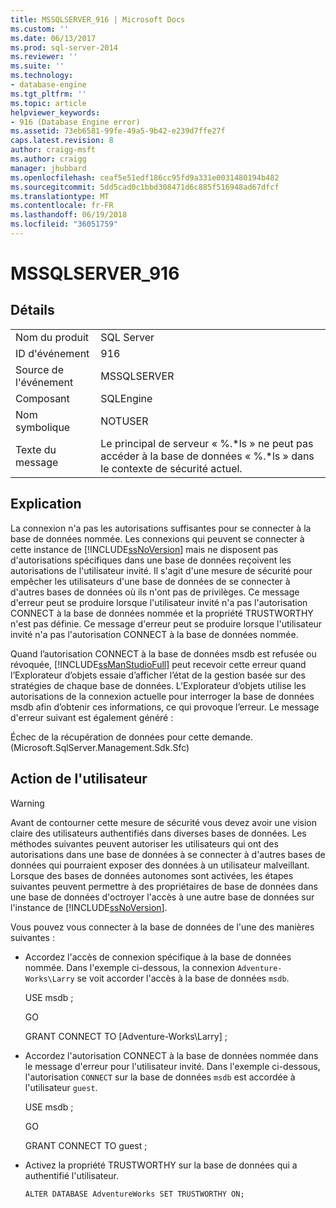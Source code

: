 ```yaml
---
title: MSSQLSERVER_916 | Microsoft Docs
ms.custom: ''
ms.date: 06/13/2017
ms.prod: sql-server-2014
ms.reviewer: ''
ms.suite: ''
ms.technology:
- database-engine
ms.tgt_pltfrm: ''
ms.topic: article
helpviewer_keywords:
- 916 (Database Engine error)
ms.assetid: 73eb6581-99fe-49a5-9b42-e239d7ffe27f
caps.latest.revision: 8
author: craigg-msft
ms.author: craigg
manager: jhubbard
ms.openlocfilehash: ceaf5e51edf186cc95fd9a331e0031480194b482
ms.sourcegitcommit: 5dd5cad0c1bbd308471d6c885f516948ad67dfcf
ms.translationtype: MT
ms.contentlocale: fr-FR
ms.lasthandoff: 06/19/2018
ms.locfileid: "36051759"
---
```

# <a name="mssqlserver916"></a>MSSQLSERVER_916
    
## <a name="details"></a>Détails  
  
|||  
|-|-|  
|Nom du produit|SQL Server|  
|ID d'événement|916|  
|Source de l'événement|MSSQLSERVER|  
|Composant|SQLEngine|  
|Nom symbolique|NOTUSER|  
|Texte du message|Le principal de serveur « %.*ls » ne peut pas accéder à la base de données « %.\*ls » dans le contexte de sécurité actuel.|  
  
## <a name="explanation"></a>Explication  
 La connexion n'a pas les autorisations suffisantes pour se connecter à la base de données nommée. Les connexions qui peuvent se connecter à cette instance de [!INCLUDE[ssNoVersion](../../includes/ssnoversion-md.md)] mais ne disposent pas d'autorisations spécifiques dans une base de données reçoivent les autorisations de l'utilisateur invité. Il s'agit d'une mesure de sécurité pour empêcher les utilisateurs d'une base de données de se connecter à d'autres bases de données où ils n'ont pas de privilèges. Ce message d'erreur peut se produire lorsque l'utilisateur invité n'a pas l'autorisation CONNECT à la base de données nommée et la propriété TRUSTWORTHY n'est pas définie. Ce message d'erreur peut se produire lorsque l'utilisateur invité n'a pas l'autorisation CONNECT à la base de données nommée.  
  
 Quand l’autorisation CONNECT à la base de données msdb est refusée ou révoquée, [!INCLUDE[ssManStudioFull](../../includes/ssmanstudiofull-md.md)] peut recevoir cette erreur quand l’Explorateur d’objets essaie d’afficher l’état de la gestion basée sur des stratégies de chaque base de données. L’Explorateur d’objets utilise les autorisations de la connexion actuelle pour interroger la base de données msdb afin d’obtenir ces informations, ce qui provoque l’erreur. Le message d'erreur suivant est également généré :  
  
 Échec de la récupération de données pour cette demande. (Microsoft.SqlServer.Management.Sdk.Sfc)  
  
## <a name="user-action"></a>Action de l'utilisateur  
  
> [!WARNING]  
>  Avant de contourner cette mesure de sécurité vous devez avoir une vision claire des utilisateurs authentifiés dans diverses bases de données. Les méthodes suivantes peuvent autoriser les utilisateurs qui ont des autorisations dans une base de données à se connecter à d'autres bases de données qui pourraient exposer des données à un utilisateur malveillant. Lorsque des bases de données autonomes sont activées, les étapes suivantes peuvent permettre à des propriétaires de base de données dans une base de données d'octroyer l'accès à une autre base de données sur l'instance de [!INCLUDE[ssNoVersion](../../includes/ssnoversion-md.md)].  
  
 Vous pouvez vous connecter à la base de données de l'une des manières suivantes :  
  
-   Accordez l'accès de connexion spécifique à la base de données nommée. Dans l'exemple ci-dessous, la connexion `Adventure-Works\Larry` se voit accorder l'accès à la base de données `msdb`.  
  
     USE msdb ;  
  
     GO  
  
     GRANT CONNECT TO [Adventure-Works\Larry] ;  
  
-   Accordez l'autorisation CONNECT à la base de données nommée dans le message d'erreur pour l'utilisateur invité. Dans l'exemple ci-dessous, l'autorisation `CONNECT` sur la base de données `msdb` est accordée à l'utilisateur `guest`.  
  
     USE msdb ;  
  
     GO  
  
     GRANT CONNECT TO guest ;  
  
-   Activez la propriété TRUSTWORTHY sur la base de données qui a authentifié l'utilisateur.  
  
     `ALTER DATABASE AdventureWorks SET TRUSTWORTHY ON;`  
  
  